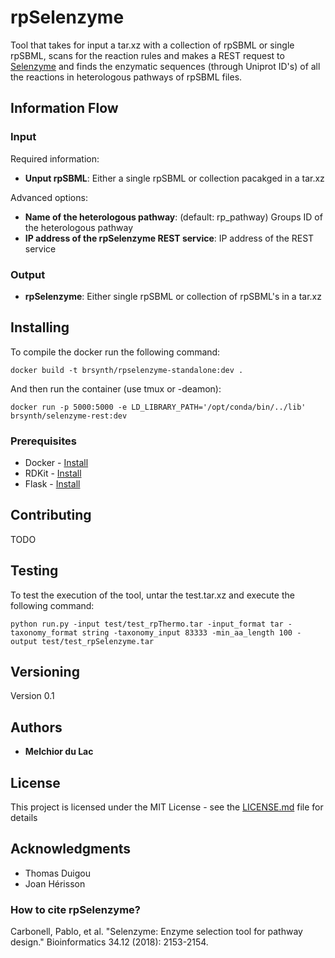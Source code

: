 # rpSelenzyme

Tool that takes for input a tar.xz with a collection of rpSBML or single rpSBML, scans for the reaction rules and makes a REST request to [Selenzyme](Selenzyme.synbiochem.co.uk) and finds the enzymatic sequences (through Uniprot ID's) of all the reactions in heterologous pathways of rpSBML files.

## Information Flow

### Input

Required information:
* **Unput rpSBML**: Either a single rpSBML or collection pacakged in a tar.xz

Advanced options:
* **Name of the heterologous pathway**: (default: rp_pathway) Groups ID of the heterologous pathway
* **IP address of the rpSelenzyme REST service**: IP address of the REST service

### Output

* **rpSelenzyme**: Either single rpSBML or collection of rpSBML's in a tar.xz

## Installing 

To compile the docker run the following command:

```
docker build -t brsynth/rpselenzyme-standalone:dev .
```

And then run the container (use tmux or -deamon):

```
docker run -p 5000:5000 -e LD_LIBRARY_PATH='/opt/conda/bin/../lib' brsynth/selenzyme-rest:dev
```

### Prerequisites

* Docker - [Install](https://docs.docker.com/v17.09/engine/installation/)
* RDKit - [Install](https://www.rdkit.org/)
* Flask - [Install](https://flask-restful.readthedocs.io/en/latest/)

## Contributing

TODO


## Testing

To test the execution of the tool, untar the test.tar.xz and execute the following command:

```
python run.py -input test/test_rpThermo.tar -input_format tar -taxonomy_format string -taxonomy_input 83333 -min_aa_length 100 -output test/test_rpSelenzyme.tar
```

## Versioning

Version 0.1

## Authors

* **Melchior du Lac** 

## License

This project is licensed under the MIT License - see the [LICENSE.md](LICENSE.md) file for details

## Acknowledgments

* Thomas Duigou
* Joan Hérisson

### How to cite rpSelenzyme?

Carbonell, Pablo, et al. "Selenzyme: Enzyme selection tool for pathway design." Bioinformatics 34.12 (2018): 2153-2154.
